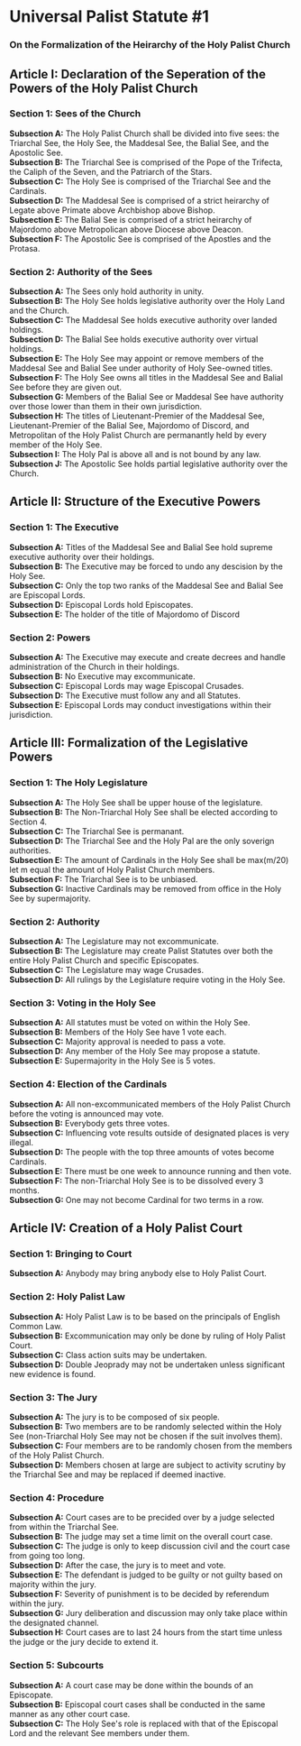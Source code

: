 # Universal Palist Statute #1
### On the Formalization of the Heirarchy of the Holy Palist Church
## Article I: Declaration of the Seperation of the Powers of the Holy Palist Church
### Section 1: Sees of the Church
**Subsection A:** The Holy Palist Church shall be divided into five sees: the Triarchal See, the Holy See, the Maddesal See, the Balial See, and the Apostolic See.  
**Subsection B:** The Triarchal See is comprised of the Pope of the Trifecta, the Caliph of the Seven, and the Patriarch of the Stars.  
**Subsection C:** The Holy See is comprised of the Triarchal See and the Cardinals.  
**Subsection D:** The Maddesal See is comprised of a strict heirarchy of Legate above Primate above Archbishop above Bishop.  
**Subsection E:** The Balial See is comprised of a strict heirarchy of Majordomo above Metropolican above Diocese above Deacon.  
**Subsection F:** The Apostolic See is comprised of the Apostles and the Protasa.  
### Section 2: Authority of the Sees
**Subsection A:** The Sees only hold authority in unity.  
**Subsection B:** The Holy See holds legislative authority over the Holy Land and the Church.  
**Subsection C:** The Maddesal See holds executive authority over landed holdings.  
**Subsection D:** The Balial See holds executive authority over virtual holdings.  
**Subsection E:** The Holy See may appoint or remove members of the Maddesal See and Balial See under authority of Holy See-owned titles.  
**Subsection F:** The Holy See owns all titles in the Maddesal See and Balial See before they are given out.  
**Subsection G:** Members of the Balial See or Maddesal See have authority over those lower than them in their own jurisdiction.  
**Subsection H:** The titles of Lieutenant-Premier of the Maddesal See, Lieutenant-Premier of the Balial See, Majordomo of Discord, and Metropolitan of the Holy Palist Church are permanantly held by every member of the Holy See.  
**Subsection I:** The Holy Pal is above all and is not bound by any law.  
**Subsection J:** The Apostolic See holds partial legislative authority over the Church.  
## Article II: Structure of the Executive Powers
### Section 1: The Executive
**Subsection A:** Titles of the Maddesal See and Balial See hold supreme executive authority over their holdings.  
**Subsection B:** The Executive may be forced to undo any descision by the Holy See.  
**Subsection C:** Only the top two ranks of the Maddesal See and Balial See are Episcopal Lords.  
**Subsection D:** Episcopal Lords hold Episcopates.  
**Subsection E:** The holder of the title of Majordomo of Discord 
### Section 2: Powers
**Subsection A:** The Executive may execute and create decrees and handle administration of the Church in their holdings.  
**Subsection B:** No Executive may excommunicate.  
**Subsection C:** Episcopal Lords may wage Episcopal Crusades.  
**Subsection D:** The Executive must follow any and all Statutes.  
**Subsection E:** Episcopal Lords may conduct investigations within their jurisdiction.
## Article III: Formalization of the Legislative Powers
### Section 1: The Holy Legislature
**Subsection A:** The Holy See shall be upper house of the legislature.  
**Subsection B:** The Non-Triarchal Holy See shall be elected according to Section 4.  
**Subsection C:** The Triarchal See is permanant.  
**Subsection D:** The Triarchal See and the Holy Pal are the only soverign authorities.  
**Subsection E:** The amount of Cardinals in the Holy See shall be max(m/20) let m equal the amount of Holy Palist Church members.  
**Subsection F:** The Triarchal See is to be unbiased.  
**Subsection G:** Inactive Cardinals may be removed from office in the Holy See by supermajority.  
### Section 2: Authority
**Subsection A:** The Legislature may not excommunicate.  
**Subsection B:** The Legislature may create Palist Statutes over both the entire Holy Palist Church and specific Episcopates.  
**Subsection C:** The Legislature may wage Crusades.  
**Subsection D:** All rulings by the Legislature require voting in the Holy See.  
### Section 3: Voting in the Holy See
**Subsection A:** All statutes must be voted on within the Holy See.  
**Subsection B:** Members of the Holy See have 1 vote each.  
**Subsection C:** Majority approval is needed to pass a vote.  
**Subsection D:** Any member of the Holy See may propose a statute.  
**Subsection E:** Supermajority in the Holy See is 5 votes.
### Section 4: Election of the Cardinals
**Subsection A:** All non-excommunicated members of the Holy Palist Church before the voting is announced may vote.  
**Subsection B:** Everybody gets three votes.  
**Subsection C:** Influencing vote results outside of designated places is very illegal.  
**Subsection D:** The people with the top three amounts of votes become Cardinals.  
**Subsection E:** There must be one week to announce running and then vote.  
**Subsection F:** The non-Triarchal Holy See is to be dissolved every 3 months.  
**Subsection G:** One may not become Cardinal for two terms in a row.  
## Article IV: Creation of a Holy Palist Court
### Section 1: Bringing to Court
**Subsection A:** Anybody may bring anybody else to Holy Palist Court.  
### Section 2: Holy Palist Law
**Subsection A:** Holy Palist Law is to be based on the principals of English Common Law.  
**Subsection B:** Excommunication may only be done by ruling of Holy Palist Court.  
**Subsection C:** Class action suits may be undertaken.  
**Subsection D:** Double Jeoprady may not be undertaken unless significant new evidence is found.  
### Section 3: The Jury
**Subsection A:** The jury is to be composed of six people.  
**Subsection B:** Two members are to be randomly selected within the Holy See (non-Triarchal Holy See may not be chosen if the suit involves them).  
**Subsection C:** Four members are to be randomly chosen from the members of the Holy Palist Church.  
**Subsection D:** Members chosen at large are subject to activity scrutiny by the Triarchal See and may be replaced if deemed inactive.
### Section 4: Procedure
**Subsection A:** Court cases are to be precided over by a judge selected from within the Triarchal See.  
**Subsection B:** The judge may set a time limit on the overall court case.  
**Subsection C:** The judge is only to keep discussion civil and the court case from going too long.  
**Subsection D:** After the case, the jury is to meet and vote.  
**Subsection E:** The defendant is judged to be guilty or not guilty based on majority within the jury.  
**Subsection F:** Severity of punishment is to be decided by referendum within the jury.  
**Subsection G:** Jury deliberation and discussion may only take place within the designated channel.  
**Subsection H:** Court cases are to last 24 hours from the start time unless the judge or the jury decide to extend it.
### Section 5: Subcourts
**Subsection A:** A court case may be done within the bounds of an Episcopate.  
**Subsection B:** Episcopal court cases shall be conducted in the same manner as any other court case.  
**Subsection C:** The Holy See's role is replaced with that of the Episcopal Lord and the relevant See members under them.  
